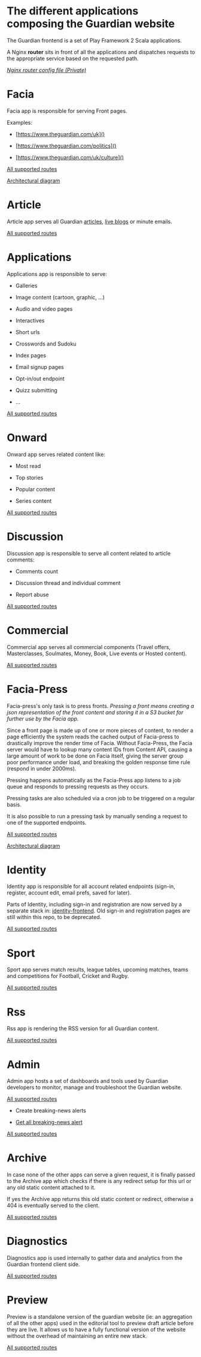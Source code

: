 # **The different applications composing the Guardian website**

The Guardian frontend is a set of Play Framework 2 Scala applications.

A Nginx **router** sits in front of all the applications and dispatches requests to the appropriate service based on the requested path.

_[Nginx router config file (Private)](https://github.com/guardian/platform/blob/master/router/files/router.conf)_


# Facia
Facia app is responsible for serving Front pages.

Examples:

- [https://www.theguardian.com/uk]()

- [https://www.theguardian.com/politics]()

- [https://www.theguardian.com/uk/culture]()

[All supported routes](https://github.com/guardian/frontend/blob/master/facia/conf/routes)

[Architectural diagram](02-fronts-architecture.md)

# Article
Article app serves all Guardian [articles](https://www.theguardian.com/world/2016/jul/18/european-leaders-urge-turkey-to-respect-rule-of-law-after-failed-coup), [live blogs](https://www.theguardian.com/sport/live/2016/jul/18/county-cricket-hampshire-v-surrey-and-more-live) or minute emails.

[All supported routes](https://github.com/guardian/frontend/blob/master/article/conf/routes)

# Applications
Applications app is responsible to serve:

- Galleries

- Image content (cartoon, graphic, ...)

- Audio and video pages

- Interactives

- Short urls

- Crosswords and Sudoku

- Index pages

- Email signup pages

- Opt-in/out endpoint

- Quizz submitting

- ...

[All supported routes](https://github.com/guardian/frontend/blob/master/applications/conf/routes)

# Onward
Onward app serves related content like:

- Most read

- Top stories

- Popular content

- Series content

[All supported routes](https://github.com/guardian/frontend/blob/master/onward/conf/routes)

# Discussion
Discussion app is responsible to serve all content related to article comments:

- Comments count

- Discussion thread and individual comment

- Report abuse

[All supported routes](https://github.com/guardian/frontend/blob/master/discussion/conf/routes)

# Commercial
Commercial app serves all commercial components (Travel offers, Masterclasses, Soulmates, Money, Book, Live events or Hosted content).

[All supported routes](https://github.com/guardian/frontend/blob/master/commercial/conf/routes)

# Facia-Press
Facia-press's only task is to press fronts.
_Pressing a front means creating a json representation of the front content and storing it in a S3 bucket for further use by the Facia app._

Since a front page is made up of one or more pieces of content, to render a page efficiently the system reads the cached output of Facia-press to drastically improve the render time of Facia. Without Facia-Press, the Facia server would have to lookup many content IDs from Content API, causing a large amount of work to be done on Facia itself, giving the server group poor performance under load, and breaking the golden response time rule (respond in under 2000ms).

Pressing happens automatically as the Facia-Press app listens to a job queue and responds to pressing requests as they occurs.

Pressing tasks are also scheduled via a cron job to be triggered on a regular basis.

It is also possible to run a pressing task by manually sending a request to one of the supported endpoints.

[All supported routes](https://github.com/guardian/frontend/blob/master/facia-press/conf/routes)

[Architectural diagram](02-fronts-architecture.md)

# Identity
Identity app is responsible for all account related endpoints (sign-in, register, account edit, email prefs, saved for later).

Parts of Identity, including sign-in and registration are now served by a separate stack in: [identity-frontend](https://github.com/guardian/identity-frontend). Old sign-in and registration pages are still within this repo, to be deprecated.

[All supported routes](https://github.com/guardian/frontend/blob/master/identity/conf/routes)

# Sport
Sport app serves match results, league tables, upcoming matches, teams and competitions for Football, Cricket and Rugby.

[All supported routes](https://github.com/guardian/frontend/blob/master/sport/conf/routes)


# Rss
Rss app is rendering the RSS version for all Guardian content.

[All supported routes](https://github.com/guardian/frontend/blob/master/rss/conf/routes)

# Admin
Admin app hosts a set of dashboards and tools used by Guardian developers to monitor, manage and troubleshoot the Guardian website.

[All supported routes](https://github.com/guardian/frontend/blob/master/admin/conf/routes)

- Create breaking-news alerts

- [Get all breaking-news alert](http://api.nextgen.guardianapps.co.uk/news-alert/alerts)

[All supported routes](https://github.com/guardian/frontend/blob/master/sport/conf/routes)

# Archive
In case none of the other apps can serve a given request, it is finally passed to the Archive app which checks if there is any redirect setup for this url or any old static content attached to it.

If yes the Archive app returns this old static content or redirect, otherwise a 404 is eventually served to the client.

[All supported routes](https://github.com/guardian/frontend/blob/master/archive/conf/routes)

# Diagnostics
Diagnostics app is used internally to gather data and analytics from the Guardian frontend client side.

[All supported routes](https://github.com/guardian/frontend/blob/master/diagnostics/conf/routes)

# Preview
Preview is a standalone version of the guardian website (ie: an aggregation of all the other apps) used in the editorial tool to preview draft article before they are live.
It allows us to have a fully functional version of the website without the overhead of maintaining an entire new stack.

[All supported routes](https://github.com/guardian/frontend/blob/master/preview/conf/routes)
